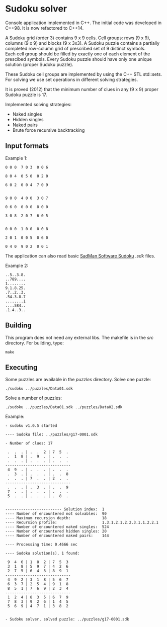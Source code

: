 # Sudoku solver

Console application implemented in C++. The initial code was developed in
C++98. It is now refactored to C++14.

A Sudoku grid (order 3) contains 9 x 9 cells.
Cell groups: rows (9 x 9), columns (9 x 9) and blocks (9 x 3x3).
A Sudoku puzzle contains a partially completed row-column grid of
prescribed set of 9 distinct symbols.  
Each cell group should be filled by exactly one of each element of the
prescibed symbols.
Every Sudoku puzzle should have only one unique solution
(proper Sudoku puzzle).

These Sudoku cell groups are implemented by using the C++ STL std::sets.
For solving we use set operations in different solving strategies.

It is proved (2012) that the minimum number of clues in any (9 x 9) proper
Sudoku puzzle is 17.

Implemented solving strategies:

- Naked singles
- Hidden singles
- Naked pairs
- Brute force recursive backtracking

## Input formats

Example 1:

    0 0 0  7 0 3  0 0 6

    8 0 4  0 5 0  0 2 0

    6 0 2  0 0 4  7 0 9


    9 0 0  4 0 0  3 0 7

    0 6 0  0 0 0  8 0 0

    3 0 8  2 0 7  6 0 5


    0 0 0  1 0 0  0 0 8

    2 0 1  0 0 5  0 6 0

    0 4 0  9 0 2  0 0 1

The application can also read basic [SadMan Software Sudoku](http://www.sadmansoftware.com/sudoku/solvingtechniques.php)
*.sdk* files.

Example 2:

    ..5..3.8.
    ..789....
    1........
    9.1.8.25.
    .7..2..3.
    .54.3.8.7
    ........1
    ....584..
    .1.4..3..

## Building

This program does not need any external libs.
The makefile is in the *src* directory.
For building, type:
  
    make

## Executing

Some puzzles are available in the *puzzles* directory.
Solve one puzzle:

    ./sudoku ../puzzles/Data01.sdk

Solve a number of puzzles:

    ./sudoku ../puzzles/Data01.sdk ../puzzles/Data02.sdk

Example:

    - sudoku v1.0.5 started

    ---- Sudoku file: ../puzzles/g17-0001.sdk

    - Number of clues: 17

     .  .  . | .  .  2 | 7  5  .
     .  1  8 | .  9  . | .  .  .
     .  .  . | .  .  . | .  .  .
    -----------------------------
     4  9  . | .  .  . | .  .  .
     .  3  . | .  .  . | .  .  8
     .  .  . | 7  .  . | 2  .  .
    -----------------------------
     .  .  . | .  3  . | .  .  9
     7  .  . | .  .  . | .  .  .
     5  .  . | .  .  . | .  8  .


    ------------------------- Solution index:  1
    ---- Number of encountered not solvables:  90
    ---- Maximum recursion depth:              18
    ---- Recursion profile:                    1.3.1.2.1.2.2.3.1.1.2.2.1
    ---- Number of encountered naked singles:  524
    ---- Number of encountered hidden singles: 20
    ---- Number of encountered naked pairs:    144

    ---- Processing time: 0.4666 sec

    ---- Sudoku solution(s), 1 found:

     9  4  6 | 1  8  2 | 7  5  3
     3  1  8 | 5  9  7 | 4  2  6
     2  7  5 | 6  4  3 | 8  9  1
    -----------------------------
     4  9  2 | 3  1  8 | 5  6  7
     6  3  7 | 2  5  4 | 9  1  8
     8  5  1 | 7  6  9 | 2  3  4
    -----------------------------
     1  2  4 | 8  3  5 | 6  7  9
     7  8  3 | 9  2  6 | 1  4  5
     5  6  9 | 4  7  1 | 3  8  2


    - Sudoku solver, solved puzzle: ../puzzles/g17-0001.sdk
